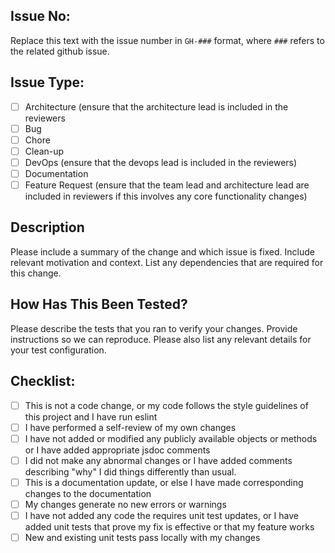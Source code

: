 ## Issue No:

Replace this text with the issue number in `GH-###` format, where `###` refers to the related github issue.

## Issue Type:

- [ ] Architecture (ensure that the architecture lead is included in the reviewers
- [ ] Bug
- [ ] Chore
- [ ] Clean-up
- [ ] DevOps (ensure that the devops lead is included in the reviewers)
- [ ] Documentation
- [ ] Feature Request (ensure that the team lead and architecture lead are included in reviewers if this involves any core functionality changes)

## Description

Please include a summary of the change and which issue is fixed. Include relevant motivation and context. List any dependencies that are required for this change.

## How Has This Been Tested?

Please describe the tests that you ran to verify your changes. Provide instructions so we can reproduce. Please also list any relevant details for your test configuration.

## Checklist:

- [ ] This is not a code change, or my code follows the style guidelines of this project and I have run eslint
- [ ] I have performed a self-review of my own changes
- [ ] I have not added or modified any publicly available objects or methods or I have added appropriate jsdoc comments
- [ ] I did not make any abnormal changes or I have added comments describing "why" I did things differently than usual.
- [ ] This is a documentation update, or else I have made corresponding changes to the documentation
- [ ] My changes generate no new errors or warnings
- [ ] I have not added any code the requires unit test updates, or I have added unit tests that prove my fix is effective or that my feature works
- [ ] New and existing unit tests pass locally with my changes
